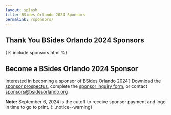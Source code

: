 ```yaml
---
layout: splash
title: BSides Orlando 2024 Sponsors
permalink: /sponsors/
---
```


## Thank You BSides Orlando 2024 Sponsors

{% include sponsors.html %}

## Become a BSides Orlando 2024 Sponsor

Interested in becoming a sponsor of BSides Orlando 2024? Download the [sponsor prospectus](assets/files/20240530_Sponsorship_Guide.pdf), complete the [sponsor inquiry form](https://forms.gle/LtAY8NLSt857hwEX6), or contact <sponsors@bsidesorlando.org>

**Note:** September 6, 2024 is the cutoff to receive sponsor payment and logo in time to go to print. 
{: .notice--warning}